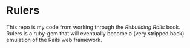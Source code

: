 # Rulers

This repo is my code from working through the *Rebuilding Rails* book. Rulers is a ruby-gem that will eventually become a (very stripped back) emulation of the Rails web framework.
